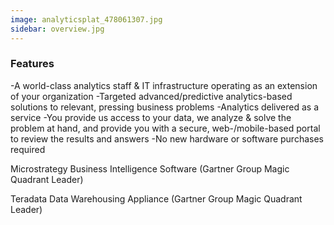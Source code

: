 ```yaml
---
image: analyticsplat_478061307.jpg
sidebar: overview.jpg
---
```


### Features

-A world-class analytics staff & IT infrastructure operating as an extension of your organization
-Targeted advanced/predictive analytics-based solutions to relevant, pressing business problems
-Analytics delivered as a service
-You provide us access to your data, we analyze & solve the problem at hand, and provide you with a secure, web-/mobile-based portal to review the results and answers
-No new hardware or software purchases required

Microstrategy Business Intelligence Software (Gartner Group Magic Quadrant Leader)

Teradata Data Warehousing Appliance (Gartner Group Magic Quadrant Leader)